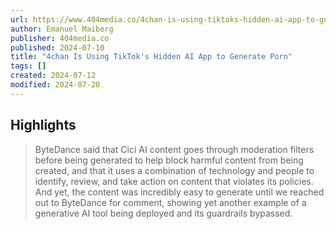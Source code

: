 ```yaml
---
url: https://www.404media.co/4chan-is-using-tiktoks-hidden-ai-app-to-generate-porn/
author: Emanuel Maiberg
publisher: 404media.co
published: 2024-07-10
title: "4chan Is Using TikTok's Hidden AI App to Generate Porn"
tags: []
created: 2024-07-12
modified: 2024-07-20
---
```


## Highlights

> ByteDance said that Cici AI content goes through moderation filters before being generated to help block harmful content from being created, and that it uses a combination of technology and people to identify, review, and take action on content that violates its policies. And yet, the content was incredibly easy to generate until we reached out to ByteDance for comment, showing yet another example of a generative AI tool being deployed and its guardrails bypassed.

